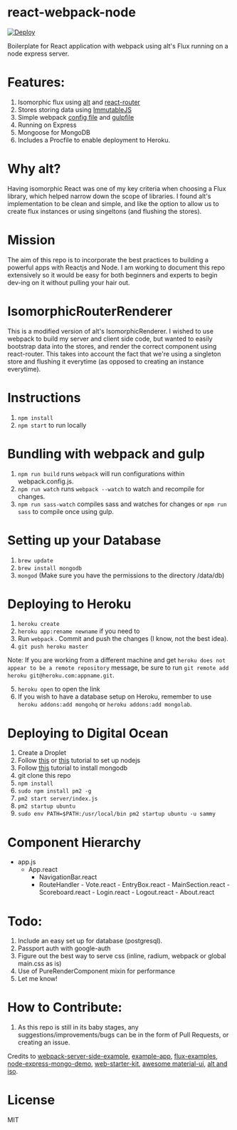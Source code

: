 react-webpack-node
==================

[![Deploy](https://www.herokucdn.com/deploy/button.png)](https://heroku.com/deploy)

Boilerplate for React application with webpack using alt's Flux running on a node express server.

Features:
==========
1. Isomorphic flux using [alt](https://github.com/goatslacker/alt) and [react-router](https://github.com/rackt/react-router)
2. Stores storing data using [ImmutableJS](https://github.com/facebook/immutable-js)
3. Simple webpack [config file](https://github.com/choonkending/react-webpack-node/blob/master/webpack.config.js) and [gulpfile](https://github.com/choonkending/react-webpack-node/blob/master/gulpfile.js)
4. Running on Express
5. Mongoose for MongoDB
6. Includes a Procfile to enable deployment to Heroku.

Why alt?
==========
Having isomorphic React was one of my key criteria when choosing a Flux library, which helped narrow down the scope of libraries.
I found alt's implementation to be clean and simple, and like the option to allow us to create flux instances or using singeltons (and flushing the stores). 

Mission
=================
The aim of this repo is to incorporate the best practices to building a powerful apps with Reactjs and Node.
I am working to document this repo extensively so it would be easy for both beginners and experts to begin dev-ing on it without pulling your hair out.

IsomorphicRouterRenderer
=================
This is a modified version of alt's IsomorphicRenderer. I wished to use webpack to build my server and client side code, but wanted to easily bootstrap data into the stores, and render the correct component using react-router. This takes into account the fact that we're using a singleton store and flushing it everytime (as opposed to creating an instance everytime).

Instructions
================
1. `npm install`
2. `npm start` to run locally

Bundling with webpack and gulp
================
1. `npm run build` runs `webpack` will run configurations within webpack.config.js.
2. `npm run watch` runs `webpack --watch` to watch and recompile for changes.
3. `npm run sass-watch` compiles sass and watches for changes or `npm run sass` to compile once using gulp.

Setting up your Database
================
1. `brew update`
2. `brew install mongodb`
3. `mongod` (Make sure you have the permissions to the directory /data/db)

Deploying to Heroku
================
1. `heroku create`
2. `heroku app:rename newname` if you need to
3. Run `webpack` . Commit and push the changes (I know, not the best idea).
4. `git push heroku master`

  Note: If you are working from a different machine and get `heroku does not appear to be a remote repository`     message, be sure to run `git remote add heroku git@heroku.com:appname.git`.

5. `heroku open` to open the link
6. If you wish to have a database setup on Heroku, remember to use `heroku addons:add mongohq` or `heroku addons:add mongolab`. 

Deploying to Digital Ocean
=====================
1. Create a Droplet
2. Follow [this](https://www.digitalocean.com/community/tutorials/how-to-set-up-a-node-js-application-for-production-on-ubuntu-14-04) or
[this](https://www.digitalocean.com/community/tutorials/how-to-install-node-js-on-an-ubuntu-14-04-server) tutorial
to set up nodejs
3. Follow [this](https://www.digitalocean.com/community/tutorials/how-to-install-mongodb-on-ubuntu-12-04) tutorial to install mongodb
4. git clone this repo
5. `npm install`
6. `sudo npm install pm2 -g`
7. `pm2 start server/index.js`
8. `pm2 startup ubuntu`
9. `sudo env PATH=$PATH:/usr/local/bin pm2 startup ubuntu -u sammy`

Component Hierarchy
===================
- app.js
	- App.react
		- NavigationBar.react
	  - RouteHandler
			- Vote.react
				- EntryBox.react
				- MainSection.react
				- Scoreboard.react
			- Login.react
			- Logout.react
			- About.react

Todo:
================
1. Include an easy set up for database (postgresql).
2. Passport auth with google-auth
3. Figure out the best way to serve css (inline, radium, webpack or global main.css as is)
4. Use of PureRenderComponent mixin for performance
5. Let me know!

How to Contribute:
=================
1. As this repo is still in its baby stages, any suggestions/improvements/bugs can be in the form of Pull Requests, or creating an issue.

Credits to [webpack-server-side-example](https://github.com/webpack/react-webpack-server-side-example), [example-app](https://github.com/webpack/example-app), [flux-examples](https://github.com/facebook/flux/tree/master/examples), [node-express-mongo-demo](https://github.com/madhums/node-express-mongoose-demo), [web-starter-kit](https://github.com/google/web-starter-kit), [awesome material-ui](https://github.com/callemall/material-ui), [alt and iso](https://github.com/goatslacker/iso/tree/master/examples/react-router-flux).

License
===============
MIT